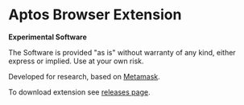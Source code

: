 # Aptos Browser Extension

**Experimental Software**

The Software is provided "as is" without warranty of any kind, either express or implied. Use at your own risk.

Developed for research, based on [Metamask](https://metamask.io).

To download extension see [releases page](https://github.com/pontem-network/aptos-mask/releases).

